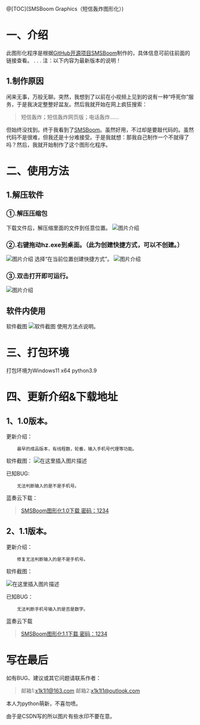 ﻿@[TOC](SMSBoom Graphics（短信轰炸图形化）)
# 一、介绍
此图形化程序是根据[GitHub开源项目SMSBoom](https://github.com/OpenEthan/SMSBoom)制作的，具体信息可前往前面的链接查看。
.
.
.
注：以下内容为最新版本的说明！

## 1.制作原因  
闲来无事，万般无聊。突然，我想到了以前在小视频上见到的说有一种“呼死你”服务，于是我决定整整好盆友。然后我就开始在网上疯狂搜索：

> 短信轰炸；短信轰炸网页版；电话轰炸......

但始终没找到。终于我看到了[SMSBoom](https://github.com/OpenEthan/SMSBoom)。虽然好用，不过却是要敲代码的。虽然代码不是很难，但我还是十分难接受。于是我就想：那我自己制作一个不就得了吗？然后，我就开始制作了这个图形化程序。
# 二、使用方法
## 1.解压软件
### ①.解压压缩包
下载文件后，解压缩里面的文件到任意位置。
![图片介绍](https://img-blog.csdnimg.cn/016562d7013e44f1aaa6ca24835d8c85.png)
### ②.右键拖动hz.exe到桌面。（此为创建快捷方式，可以不创建。）
![图片介绍](https://img-blog.csdnimg.cn/99672efbd3164228842dde9316631a3c.png)
 选择“在当前位置创建快捷方式”。
 ![图片介绍](https://img-blog.csdnimg.cn/c27a078948a84e359e1c1396ec445000.png)
 ### ③.双击打开即可运行。
![图片介绍](https://img-blog.csdnimg.cn/22adb9ea27ca474180c6e86a3fd51e36.png)
## 软件内使用
软件截图
![软件截图](https://img-blog.csdnimg.cn/c1ca3dd2efc1498e9deebd861904dd88.png)
使用方法点说明。

# 三、打包环境
打包环境为Windows11 x64 python3.9

# 四、更新介绍&下载地址
## 1、1.0版本。
更新介绍：

        最早的成品版本，有线程数，轮番，输入手机号代理等功能。

   软件截图：
![在这里插入图片描述](https://img-blog.csdnimg.cn/80b31558583a4f469bdfc3fa3c936503.png)​

已知BUG:

		无法判断输入的是不是手机号。 
蓝奏云下载：

> [SMSBoom图形化1.0下载 密码：1234](https://wwn.lanzoub.com/i0hUt08btypi)

## 2、1.1版本。
更新介绍：

        修复无法判断输入的是不是手机号。

软件截图：

​![在这里插入图片描述](https://img-blog.csdnimg.cn/bccbdf254c944f64a9891cee0eda088b.png)


 已知BUG：

        无法判断手机号输入的是否是数字。
蓝奏云下载
> [SMSBoom图形化1.1下载 密码：1234](https://wwn.lanzoub.com/iTebn08btu6f)

# 写在最后
如有BUG、建议或其它问题请联系作者：
>邮箱1:x1k1l1@163.com  邮箱2:x1k1l1@outlook.com 

本人为python萌新，不喜勿喷。

由于是CSDN写的所以图片有些水印不要在意。
